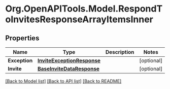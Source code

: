 # Org.OpenAPITools.Model.RespondToInvitesResponseArrayItemsInner

## Properties

Name | Type | Description | Notes
------------ | ------------- | ------------- | -------------
**Exception** | [**InviteExceptionResponse**](InviteExceptionResponse.md) |  | [optional] 
**Invite** | [**BaseInviteDataResponse**](BaseInviteDataResponse.md) |  | [optional] 

[[Back to Model list]](../README.md#documentation-for-models) [[Back to API list]](../README.md#documentation-for-api-endpoints) [[Back to README]](../README.md)

